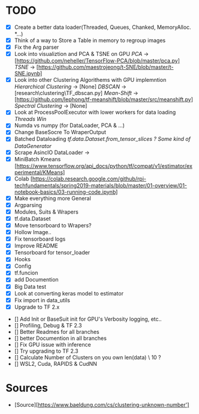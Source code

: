 # TODO
- [X] Create a better data loader(Threaded, Queues, Chanked, MemoryAlloc. *...) 
- [X] Think of a way to Store a Table in memory to regroup images
- [X] Fix the Arg parser
- [X] Look into visualiztion and PCA & TSNE on GPU
    *PCA* -> [https://github.com/neheller/TensorFlow-PCA/blob/master/pca.py]
    *TSNE* -> [https://github.com/maestrojeong/t-SNE/blob/master/t-SNE.ipynb]
- [X] Look into other Clustering Algorithems with GPU implemntion
    *Hierarchical Clustering* -> [None]
    *DBSCAN* -> [research\clustering\TF_dbscan.py]
    *Mean-Shift* -> [https://github.com/lephong/tf-meanshift/blob/master/src/meanshift.py]
    *Spectral Clustering* -> [None]
- [X] Look at ProcessPoolExecutor with lower workers for data loading 
    *Threads Win*
- [X] Numda vs numpy (for DataLoader, PCA & ...)
- [X] Change BaseSocre To WraperOutput
- [X] Batched Dataloading
    *tf.data.Dataset.from_tensor_slices ?*
    *Some kind of DataGenerator*
- [X] Scrape AsincIO DataLoader ->
- [X] MiniBatch Kmeans [https://www.tensorflow.org/api_docs/python/tf/compat/v1/estimator/experimental/KMeans]
- [X] Colab [https://colab.research.google.com/github/rpi-techfundamentals/spring2019-materials/blob/master/01-overview/01-notebook-basics/03-running-code.ipynb]
- [X] Make everything more General
- [X] Argparsing
- [X] Modules, Suits & Wrapers
- [X] tf.data.Dataset
- [X] Move tensorboard to Wrapers?
- [X] Hollow Image..
- [X] Fix tensorboard logs
- [X] Improve README
- [X] Tensorboard for tensor_loader
- [X] Hooks
- [X] Config
- [X] tf.funcion
- [X] add Documention
- [X] Big Data test
- [X] Look at converting keras model to estimator
- [X] Fix import in data_utils
- [X] Upgrade to TF 2.x
- [] Add Init or BaseSuit init for GPU's Verbosity logging, etc..
- [] Profiling, Debug & TF 2.3
- [] Better Readmes for all branches
- [] better Documention in all branches
- [] Fix GPU issue with inference
- [] Try upgrading to TF 2.3
- [] Calculate Number of Clusters on you own len(data) \\ 10 ?
- [] WSL2, Cuda, RAPIDS & CudNN

# Sources
- [Source][https://www.baeldung.com/cs/clustering-unknown-number']